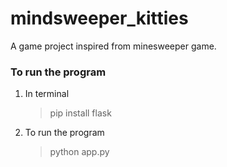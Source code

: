 # mindsweeper_kitties
A game project inspired from minesweeper game. 


### To run the program
1. In terminal
   > pip install flask
2. To run the program
   > python app.py
